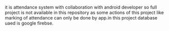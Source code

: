 it is attendance system with collaboration with android developer so full project is not available in this repository as some actions of this project like marking of attendance can only be done by app.in this project 
database uaed is google firebse.
